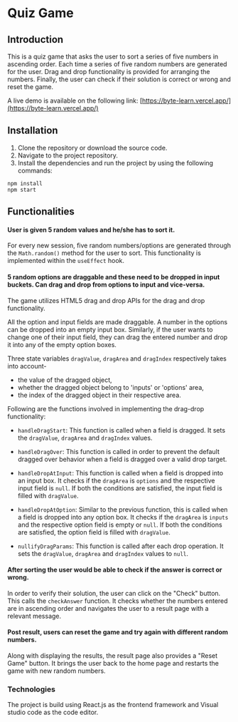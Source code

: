 # Quiz Game

## Introduction

This is a quiz game that asks the user to sort a series of five numbers in ascending order. Each time a series of five random numbers are generated for the user. Drag and drop functionality is provided for arranging the numbers. Finally, the user can check if their solution is correct or wrong and reset the game.
&nbsp;

A live demo is available on the following link: [https://byte-learn.vercel.app/](https://byte-learn.vercel.app/)

## Installation

1. Clone the repository or download the source code.
2. Navigate to the project repository.
3. Install the dependencies and run the project by using the following commands:&nbsp;

`npm install` \
`npm start`

## Functionalities

#### User is given 5 random values and he/she has to sort it. 

For every new session, five random numbers/options are generated through the `Math.random()` method for the user to sort.
This functionality is implemented within the `useEffect` hook.

#### 5 random options are draggable and these need to be dropped in input buckets. Can drag and drop from options to input and vice-versa.

The game utilizes HTML5 drag and drop APIs for the drag and drop functionality. 

All the option and input fields are made draggable. A number in the options can be dropped into an empty input box. Similarly, if the user wants to change one of their input field, they can drag the entered number and drop it into any of the empty option boxes.

Three state variables `dragValue`, `dragArea` and `dragIndex` respectively takes into account- 
- the value of the dragged object,
- whether the dragged object belong to 'inputs' or 'options' area,
- the index of the dragged object in their respective area.


Following are the functions involved in implementing the drag-drop functionality:

- `handleDragStart`: This function is called when a field is dragged. It sets the `dragValue`, `dragArea` and `dragIndex` values.
- `handleDragOver`: This function is called  in order to prevent the default dragged over behavior when a field is dragged over a valid drop target.

- `handleDropAtInput`: This function  is called when a field is dropped into an input box. It checks if the `dragArea` is `options` and the respective input field is `null`. If both the conditions are satisfied, the input field is filled with `dragValue`.

- `handleDropAtOption`: Similar to the previous function, this is called when a field is dropped into any option box. It checks if the `dragArea` is `inputs` and the respective option field is empty or `null`. If both the conditions are satisfied, the option field is filled with `dragValue`.

- `nullifyDragParams`: This function is called after each drop operation. It sets the `dragValue`, `dragArea` and `dragIndex` values to `null`.

#### After sorting the user would be able to check if the answer is correct or wrong.

In order to verify their solution, the user can click on the "Check" button. This calls the `checkAnswer` function. It checks whether the numbers entered are in ascending order and navigates the user to a result page with a relevant message. 

#### Post result, users can reset the game and try again with different random numbers.

Along with displaying the results, the result page also provides a "Reset Game" button. It brings the user back to the home page and restarts the game with new random numbers.

### Technologies 

The project is build using React.js as the frontend framework and Visual studio code as the code editor.
